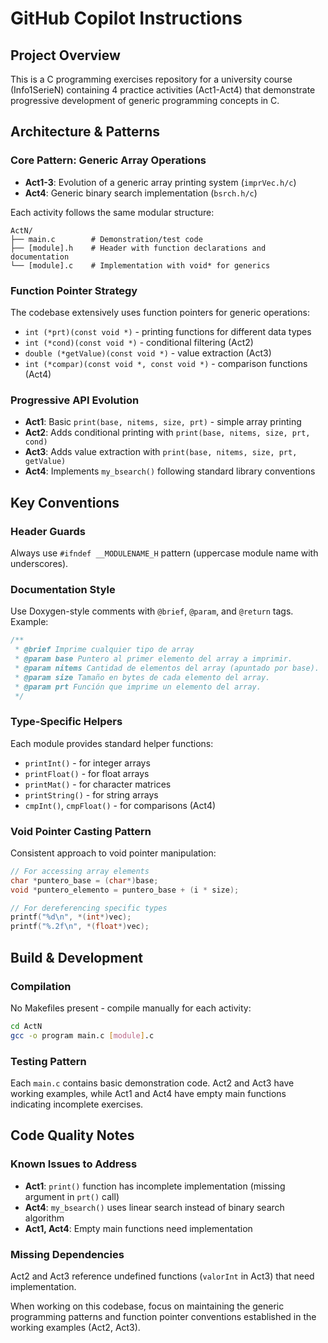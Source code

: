 # GitHub Copilot Instructions

## Project Overview

This is a C programming exercises repository for a university course (Info1SerieN) containing 4 practice activities (Act1-Act4) that demonstrate progressive development of generic programming concepts in C.

## Architecture & Patterns

### Core Pattern: Generic Array Operations
- **Act1-3**: Evolution of a generic array printing system (`imprVec.h/c`)
- **Act4**: Generic binary search implementation (`bsrch.h/c`)

Each activity follows the same modular structure:
```
ActN/
├── main.c        # Demonstration/test code
├── [module].h    # Header with function declarations and documentation
└── [module].c    # Implementation with void* for generics
```

### Function Pointer Strategy
The codebase extensively uses function pointers for generic operations:
- `int (*prt)(const void *)` - printing functions for different data types
- `int (*cond)(const void *)` - conditional filtering (Act2)
- `double (*getValue)(const void *)` - value extraction (Act3)
- `int (*compar)(const void *, const void *)` - comparison functions (Act4)

### Progressive API Evolution
- **Act1**: Basic `print(base, nitems, size, prt)` - simple array printing
- **Act2**: Adds conditional printing with `print(base, nitems, size, prt, cond)`
- **Act3**: Adds value extraction with `print(base, nitems, size, prt, getValue)`
- **Act4**: Implements `my_bsearch()` following standard library conventions

## Key Conventions

### Header Guards
Always use `#ifndef __MODULENAME_H` pattern (uppercase module name with underscores).

### Documentation Style
Use Doxygen-style comments with `@brief`, `@param`, and `@return` tags. Example:
```c
/**
 * @brief Imprime cualquier tipo de array
 * @param base Puntero al primer elemento del array a imprimir.
 * @param nitems Cantidad de elementos del array (apuntado por base).
 * @param size Tamaño en bytes de cada elemento del array.
 * @param prt Función que imprime un elemento del array.
 */
```

### Type-Specific Helpers
Each module provides standard helper functions:
- `printInt()` - for integer arrays
- `printFloat()` - for float arrays  
- `printMat()` - for character matrices
- `printString()` - for string arrays
- `cmpInt()`, `cmpFloat()` - for comparisons (Act4)

### Void Pointer Casting Pattern
Consistent approach to void pointer manipulation:
```c
// For accessing array elements
char *puntero_base = (char*)base;
void *puntero_elemento = puntero_base + (i * size);

// For dereferencing specific types
printf("%d\n", *(int*)vec);
printf("%.2f\n", *(float*)vec);
```

## Build & Development

### Compilation
No Makefiles present - compile manually for each activity:
```bash
cd ActN
gcc -o program main.c [module].c
```

### Testing Pattern
Each `main.c` contains basic demonstration code. Act2 and Act3 have working examples, while Act1 and Act4 have empty main functions indicating incomplete exercises.

## Code Quality Notes

### Known Issues to Address
- **Act1**: `print()` function has incomplete implementation (missing argument in `prt()` call)
- **Act4**: `my_bsearch()` uses linear search instead of binary search algorithm
- **Act1, Act4**: Empty main functions need implementation

### Missing Dependencies
Act2 and Act3 reference undefined functions (`valorInt` in Act3) that need implementation.

When working on this codebase, focus on maintaining the generic programming patterns and function pointer conventions established in the working examples (Act2, Act3).